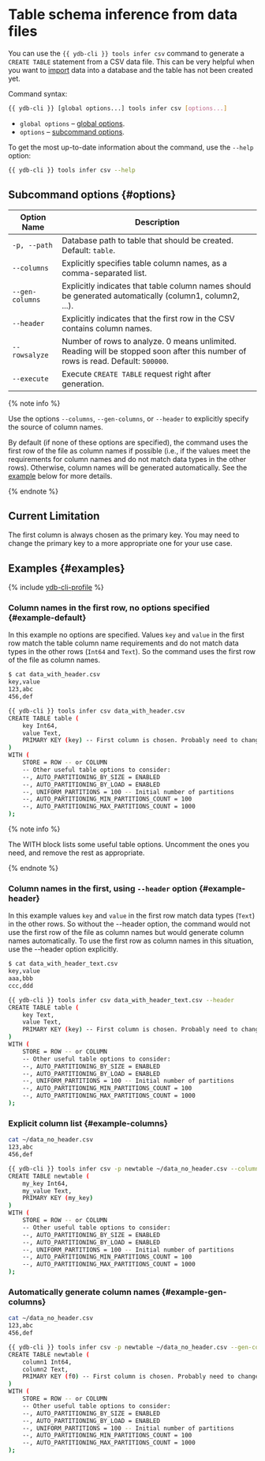 # Table schema inference from data files

You can use the `{{ ydb-cli }} tools infer csv` command to generate a `CREATE TABLE` statement from a CSV data file. This can be very helpful when you want to [import](./export-import/import-file.md) data into a database and the table has not been created yet.

Command syntax:

```bash
{{ ydb-cli }} [global options...] tools infer csv [options...]
```

- `global options` – [global options](commands/global-options.md).
- `options` – [subcommand options](#options).

To get the most up-to-date information about the command, use the `--help` option:

```bash
{{ ydb-cli }} tools infer csv --help
```

## Subcommand options {#options}

Option Name | Description
---|---
`-p, --path` | Database path to table that should be created. Default: `table`.
`--columns` | Explicitly specifies table column names, as a comma-separated list.
`--gen-columns` | Explicitly indicates that table column names should be generated automatically (column1, column2, ...).
`--header` | Explicitly indicates that the first row in the CSV contains column names.
`--rowsalyze` | Number of rows to analyze. 0 means unlimited. Reading will be stopped soon after this number of rows is read. Default: `500000`.
`--execute` | Execute `CREATE TABLE` request right after generation.

{% note info %}

Use the options `--columns`, `--gen-columns`, or `--header` to explicitly specify the source of column names.

By default (if none of these options are specified), the command uses the first row of the file as column names if possible (i.e., if the values meet the requirements for column names and do not match data types in the other rows). Otherwise, column names will be generated automatically. See the [example](#example-default) below for more details.

{% endnote %}

## Current Limitation

The first column is always chosen as the primary key. You may need to change the primary key to a more appropriate one for your use case.

## Examples {#examples}

{% include [ydb-cli-profile](../../_includes/ydb-cli-profile.md) %}

### Column names in the first row, no options specified {#example-default}

In this example no options are specified.
Values `key` and `value` in the first row match the table column name requirements and do not match data types in the other rows (`Int64` and `Text`).
So the command uses the first row of the file as column names.

```bash
$ cat data_with_header.csv
key,value
123,abc
456,def

{{ ydb-cli }} tools infer csv data_with_header.csv
CREATE TABLE table (
    key Int64,
    value Text,
    PRIMARY KEY (key) -- First column is chosen. Probably need to change this.
)
WITH (
    STORE = ROW -- or COLUMN
    -- Other useful table options to consider:
    --, AUTO_PARTITIONING_BY_SIZE = ENABLED
    --, AUTO_PARTITIONING_BY_LOAD = ENABLED
    --, UNIFORM_PARTITIONS = 100 -- Initial number of partitions
    --, AUTO_PARTITIONING_MIN_PARTITIONS_COUNT = 100
    --, AUTO_PARTITIONING_MAX_PARTITIONS_COUNT = 1000
);
```

{% note info %}

The WITH block lists some useful table options. Uncomment the ones you need, and remove the rest as appropriate.

{% endnote %}

### Column names in the first, using `--header` option {#example-header}

In this example values `key` and `value` in the first row match data types (`Text`) in the other rows.
So without the --header option, the command would not use the first row of the file as column names but would generate column names automatically. To use the first row as column names in this situation, use the --header option explicitly.

```bash
$ cat data_with_header_text.csv
key,value
aaa,bbb
ccc,ddd

{{ ydb-cli }} tools infer csv data_with_header_text.csv --header
CREATE TABLE table (
    key Text,
    value Text,
    PRIMARY KEY (key) -- First column is chosen. Probably need to change this.
)
WITH (
    STORE = ROW -- or COLUMN
    -- Other useful table options to consider:
    --, AUTO_PARTITIONING_BY_SIZE = ENABLED
    --, AUTO_PARTITIONING_BY_LOAD = ENABLED
    --, UNIFORM_PARTITIONS = 100 -- Initial number of partitions
    --, AUTO_PARTITIONING_MIN_PARTITIONS_COUNT = 100
    --, AUTO_PARTITIONING_MAX_PARTITIONS_COUNT = 1000
);
```

### Explicit column list {#example-columns}

```bash
cat ~/data_no_header.csv
123,abc
456,def

{{ ydb-cli }} tools infer csv -p newtable ~/data_no_header.csv --columns my_key,my_value
CREATE TABLE newtable (
    my_key Int64,
    my_value Text,
    PRIMARY KEY (my_key)
)
WITH (
    STORE = ROW -- or COLUMN
    -- Other useful table options to consider:
    --, AUTO_PARTITIONING_BY_SIZE = ENABLED
    --, AUTO_PARTITIONING_BY_LOAD = ENABLED
    --, UNIFORM_PARTITIONS = 100 -- Initial number of partitions
    --, AUTO_PARTITIONING_MIN_PARTITIONS_COUNT = 100
    --, AUTO_PARTITIONING_MAX_PARTITIONS_COUNT = 1000
);
```

### Automatically generate column names {#example-gen-columns}

```bash
cat ~/data_no_header.csv
123,abc
456,def

{{ ydb-cli }} tools infer csv -p newtable ~/data_no_header.csv --gen-columns
CREATE TABLE newtable (
    column1 Int64,
    column2 Text,
    PRIMARY KEY (f0) -- First column is chosen. Probably need to change this.
)
WITH (
    STORE = ROW -- or COLUMN
    -- Other useful table options to consider:
    --, AUTO_PARTITIONING_BY_SIZE = ENABLED
    --, AUTO_PARTITIONING_BY_LOAD = ENABLED
    --, UNIFORM_PARTITIONS = 100 -- Initial number of partitions
    --, AUTO_PARTITIONING_MIN_PARTITIONS_COUNT = 100
    --, AUTO_PARTITIONING_MAX_PARTITIONS_COUNT = 1000
);
```
